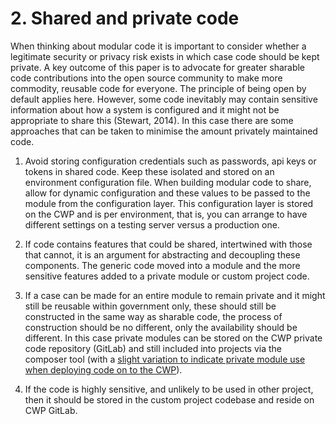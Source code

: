 # 2. Shared and private code
When thinking about modular code it is important to consider whether a legitimate security or privacy risk exists in which case code should be kept private. A key outcome of this paper is to advocate for greater sharable code contributions into the open source community to make more commodity, reusable code for everyone. The principle of being open by default applies here. However, some code inevitably may contain sensitive information about how a system is configured and it might not be appropriate to share this (Stewart, 2014). In this case there are some approaches that can be taken to minimise the amount privately maintained code.

1. Avoid storing configuration credentials such as passwords, api keys or tokens in shared code. Keep these isolated and stored on an environment configuration file. When building modular code to share, allow for dynamic configuration and these values to be passed to the module from the configuration layer. This configuration layer is stored on the CWP and is per environment, that is, you can arrange to have different settings on a testing server versus a production one.

2. If code contains features that could be shared, intertwined with those that cannot, it is an argument for abstracting and decoupling these components. The generic code moved into a module and the more sensitive features added to a private module or custom project code.

3. If a case can be made for an entire module to remain private and it might still be reusable within government only, these should still be constructed in the same way as sharable code, the process of construction should be no different, only the availability should be different. In this case private modules can be stored on the CWP private code repository (GitLab) and still included into projects via the composer tool (with a [slight variation to indicate private module use when deploying code on to the CWP](https://www.cwp.govt.nz/guides/core-technical-documentation/common-web-platform-core/en/development-tutorials/working-with-modules#including-a-module-in-your-project)).

4. If the code is highly sensitive, and unlikely to be used in other project, then it should be stored in the custom project codebase and reside on CWP GitLab.

